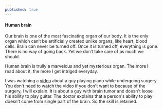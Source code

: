 ```yaml
---
published: true
---
```

#### Human brain

Our brain is one of the most fascinating organ of our body. It is the only organ which can’t be artificially created unlike organs, like heart, blood cells.
Brain can never be turned off. Once it is turned off, everything is gone. There is no way of going back. Yet we don’t take care of as much we should.

Human brain is trully a marvelous and yet mysterious organ. The more I read about it, the more I get intriged everyday.

I was watching a [video](https://www.youtube.com/watch?v=a3kXCC3h1dw) about a guy playing piano while undergoing surgery. You don't need to watch the video if you don't want to because of the surgery, I will explain. It is about a guy with brain tumor and doesn't loose his ability to play guitar. The doctor explains that a person's ability to play doesn't come from single part of the brain. So the skill is retained.
